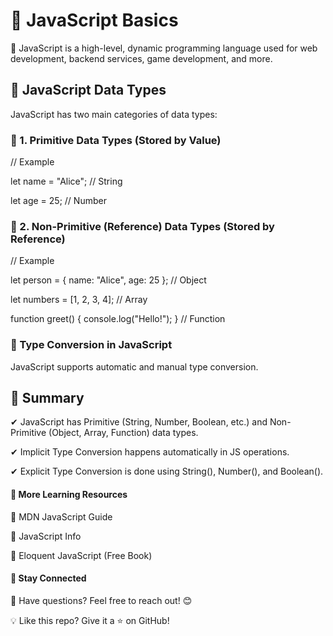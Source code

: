 # 📌 JavaScript Basics
🚀 JavaScript is a high-level, dynamic programming language used for web development, backend services, game development, and more.

## 📜 JavaScript Data Types
JavaScript has two main categories of data types:

### 🔹 1. Primitive Data Types (Stored by Value)
// Example

let name = "Alice";  // String

let age = 25;        // Number

### 🔹 2. Non-Primitive (Reference) Data Types (Stored by Reference)
// Example

let person = { name: "Alice", age: 25 }; // Object

let numbers = [1, 2, 3, 4]; // Array

function greet() { console.log("Hello!"); } // Function


### 🔄 Type Conversion in JavaScript
JavaScript supports automatic and manual type conversion.


## 🚀 Summary
✔ JavaScript has Primitive (String, Number, Boolean, etc.) and Non-Primitive (Object, Array, Function) data types.

✔ Implicit Type Conversion happens automatically in JS operations.

✔ Explicit Type Conversion is done using String(), Number(), and Boolean().

#### 📎 More Learning Resources
📌 MDN JavaScript Guide

📌 JavaScript Info

📌 Eloquent JavaScript (Free Book)

#### 📢 Stay Connected
💬 Have questions? Feel free to reach out! 😊

💡 Like this repo? Give it a ⭐ on GitHub!

